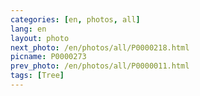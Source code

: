 ```yaml
---
categories: [en, photos, all]
lang: en
layout: photo
next_photo: /en/photos/all/P0000218.html
picname: P0000273
prev_photo: /en/photos/all/P0000011.html
tags: [Tree]
---
```

